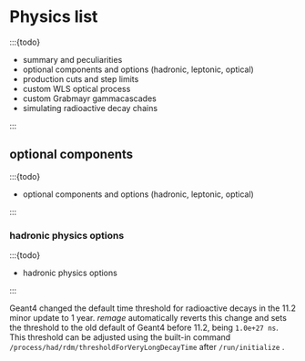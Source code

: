 # Physics list

:::{todo}

- summary and peculiarities
- optional components and options (hadronic, leptonic, optical)
- production cuts and step limits
- custom WLS optical process
- custom Grabmayr gammacascades
- simulating radioactive decay chains

:::

## optional components

:::{todo}

- optional components and options (hadronic, leptonic, optical)

:::

### hadronic physics options

:::{todo}

- hadronic physics options

:::

Geant4 changed the default time threshold for radioactive decays in the 11.2
minor update to 1 year. _remage_ automatically reverts this change and sets the
threshold to the old default of Geant4 before 11.2, being `1.0e+27 ns`. This
threshold can be adjusted using the built-in command
`/process/had/rdm/thresholdForVeryLongDecayTime` after `/run/initialize` .
